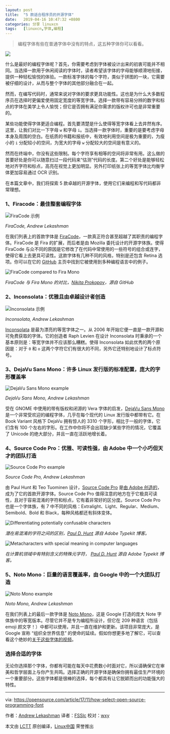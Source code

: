 ```yaml
---
layout: post
title:	"5 款适合程序员的开源字体"
date:	2019-04-16 10:47:32 +0800 
categories:	分享 linuxcn 
tags:	[linuxcn,字体,编程]
---
```




> 
> 编程字体有些在普通字体中没有的特点，这五种字体你可以看看。
> 
> 
> 


![](/Asserts/Images//attachment/album/201904/16/104711ylg8zccooxlcxzcc.jpg)


什么是最好的编程字体呢？首先，你需要考虑到字体被设计出来的初衷可能并不相同。当选择一款用于休闲阅读的字体时，读者希望该字体的字母能够顺滑地衔接，提供一种轻松愉悦的体验。一款标准字体的每个字符，类似于拼图的一块，它需要被仔细的设计，从而与整个字体的其他部分融合在一起。


然而，在编写代码时，通常来说对字体的要求更具功能性。这也是为什么大多数程序员在选择时更偏爱使用固定宽度的等宽字体。选择一款带有容易分辨的数字和标点的字体在美学上令人愉悦；但它是否拥有满足你需求的版权许可也是非常重要的。


某些功能使得字体更适合编程。首先要清楚是什么使得等宽字体看上去井然有序。这里，让我们对比一下字母 `w` 和字母 `i`。当选择一款字体时，重要的是要考虑字母本身及周围的空白。在纸质的书籍和报纸中，有效地利用空间是极为重要的，为瘦小的 `i` 分配较小的空间，为宽大的字母 `w` 分配较大的空间是有意义的。


然而在终端中，你没有这些限制。每个字符享有相等的空间将非常有用。这么做的首要好处是你可以随意扫过一段代码来“估测”代码的长度。第二个好处是能够轻松地对齐字符和标点，高亮在视觉上更加明显。另外打印纸张上的等宽字体比均衡字体更加容易通过 OCR 识别。


在本篇文章中，我们将探索 5 款卓越的开源字体，使用它们来编程和写代码都非常理想。


### 1、Firacode：最佳整套编程字体


![FiraCode 示例](/Asserts/Images//attachment/album/201904/16/104736pkgdd37np337zfff.png "FiraCode example")


*FiraCode, Andrew Lekashman*


在我们列表上的首款字体是 [FiraCode](https://github.com/tonsky/FiraCode)，一款真正符合甚至超越了其职责的编程字体。FiraCode 是 Fira 的扩展，而后者是由 Mozilla 委托设计的开源字体族。使得 FiraCode 与众不同的原因是它修改了在代码中常使用的一些符号的组合或连字，使得它看上去更具可读性。这款字体有几种不同的风格，特别是还包含 Retina 选项。你可以在它的 [GitHub](https://github.com/tonsky/FiraCode) 主页中找到它被使用到多种编程语言中的例子。


![FiraCode compared to Fira Mono](/Asserts/Images//attachment/album/201904/16/104737pus4rtr8iocio8go.png "FiraCode compared to Fira Mono")


*FiraCode 与 Fira Mono 的对比，[Nikita Prokopov](https://github.com/tonsky/FiraCode)，源自 GitHub*


### 2、Inconsolata：优雅且由卓越设计者创造


![Inconsolata 示例](/Asserts/Images//attachment/album/201904/16/104738exemy0xx2l9x0kke.png "Inconsolata example")


*Inconsolata, Andrew Lekashman*


[Inconsolata](http://www.levien.com/type/myfonts/inconsolata.html) 是最为漂亮的等宽字体之一。从 2006 年开始它便一直是一款开源和可免费获取的字体。它的创造者 Raph Levien 在设计 Inconsolata 时秉承的一个基本原则是：等宽字体并不应该那么糟糕。使得 Inconsolata 如此优秀的两个原因是：对于 `0` 和 `o` 这两个字符它们有很大的不同，另外它还特别地设计了标点符号。


### 3、DejaVu Sans Mono：许多 Linux 发行版的标准配置，庞大的字形覆盖率


![DejaVu Sans Mono example](/Asserts/Images//attachment/album/201904/16/104738t4n0zbd03e3tnxxz.png "DejaVu Sans Mono example")


*DejaVu Sans Mono, Andrew Lekashman*


受在 GNOME 中使用的带有版权和闭源的 Vera 字体的启发，[DejaVu Sans Mono](https://dejavu-fonts.github.io/) 是一个非常受欢迎的编程字体，几乎在每个现代的 Linux 发行版中都带有它。在 Book Variant 风格下 DejaVu 拥有惊人的 3310 个字形，相比于一般的字体，它们含有 100 个左右的字形。在工作中你将不会出现缺少某些字符的情况，它覆盖了 Unicode 的绝大部分，并且一直在活跃地增长着。


### 4、Source Code Pro：优雅、可读性强，由 Adobe 中一个小巧但天才的团队打造


![Source Code Pro example](/Asserts/Images//attachment/album/201904/16/104738gxzh18q1zx0xyyen.png "Source Code Pro example")


*Source Code Pro, Andrew Lekashman*


由 Paul Hunt 和 Teo Tuominen 设计，[Source Code Pro](https://github.com/adobe-fonts/source-code-pro) 是[由 Adobe 创造的](https://blog.typekit.com/2012/09/24/source-code-pro/)，成为了它的首款开源字体。Source Code Pro 值得注意的地方在于它极具可读性，且对于容易混淆的字符和标点，它有着非常好的区分度。Source Code Pro 也是一个字体族，有 7 中不同的风格：Extralight、Light、Regular、Medium、Semibold、Bold 和 Black，每种风格都还有斜体变体。


![Differentiating potentially confusable characters](/Asserts/Images//attachment/album/201904/16/104739hpzyly6xbjplilpb.png "Differentiating potentially confusable characters")


*潜在易混淆的字符之间的区别，[Paul D. Hunt](https://blog.typekit.com/2012/09/24/source-code-pro/) 源自 Adobe Typekit 博客。*


![Metacharacters with special meaning in computer languages](/Asserts/Images//attachment/album/201904/16/104739de3oozgl8v2yfuuf.png "Metacharacters with special meaning in computer languages")


*在计算机领域中有特别含义的特殊元字符， [Paul D. Hunt](https://blog.typekit.com/2012/09/24/source-code-pro/) 源自 Adobe Typekit 博客。*


### 5、Noto Mono：巨量的语言覆盖率，由 Google 中的一个大团队打造


![Noto Mono example](/Asserts/Images//attachment/album/201904/16/104740v0cg4c9uu0j4wugp.png "Noto Mono example")


*Noto Mono, Andrew Lekashman*


在我们列表上的最后一款字体是 [Noto Mono](https://www.google.com/get/noto/#mono-mono)，这是 Google 打造的庞大 Note 字体族中的等宽版本。尽管它并不是专为编程所设计，但它在 209 种语言（包括 emoji 颜文字！）中都可以使用，并且一直在维护和更新。该项目非常庞大，是 Google 宣称 “组织全世界信息” 的使命的延续。假如你想更多地了解它，可以查看这个绝妙的[关于这些字体的视频](https://www.youtube.com/watch?v=AAzvk9HSi84)。


### 选择合适的字体


无论你选择那个字体，你都有可能在每天中花费数小时面对它，所以请确保它在审美和哲学层面上与你产生共鸣。选择正确的开源字体是确保你拥有最佳生产环境的一个重要部分。这些字体都是很棒的选择，每个都具有让它脱颖而出的功能强大的特性。




---


via: <https://opensource.com/article/17/11/how-select-open-source-programming-font>


作者：[Andrew Lekashman](https://opensource.com) 译者：[FSSlc](https://github.com/FSSlc) 校对：[wxy](https://github.com/wxy)


本文由 [LCTT](https://github.com/LCTT/TranslateProject) 原创编译，[Linux中国](https://linux.cn/) 荣誉推出
